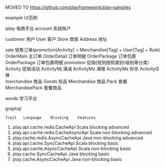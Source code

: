 MOVED TO https://github.com/playframework/play-samples

example UI范例

iplay 电商平台
  account 系统账户
  
  customer 用户
    User 客户
    Store 商家
    Address 地址
     
  sale 销售订单(promotion[Activity] = Merchandise[Tag] + User[Tag] + Rule)
    OrderMain 主订单
    OrderDetail 订单明细
    OrderPackage 订单包裹
    OrderPackage 订单包裹明细
    promotion 促销(规则按照类别/级别等分类)
      Activity 促销活动
      ActivityMj 满减
      ActivityMz 满赠
      ActivityMs 秒杀
      ActivityQ  券  
  merchandise 商品
    Goods 标品
    Merchandise 商品
    Pack 套餐
    MerchandisePack 套餐商品
    
words 学习平台


graphql

	Trait	Language	Blocking	Features
1.	play.api.cache.redis.CacheApi	Scala	blocking	advanced
2.	play.api.cache.redis.CacheAsyncApi	Scala	non-blocking	advanced
3.	play.cache.redis.AsyncCacheApi	Java	non-blocking	advanced
4.	play.api.cache.SyncCacheApi	Scala	blocking	basic
5.	play.api.cache.AsyncCacheApi	Scala	non-blocking	basic
6.	play.cache.SyncCacheApi	Java	blocking	basic
7.	play.cache.AsyncCacheApi	Java	non-blocking	basic
